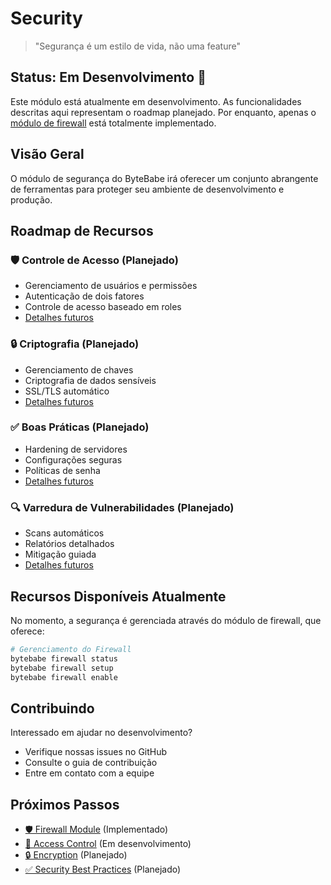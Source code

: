 # Security

> "Segurança é um estilo de vida, não uma feature"

## Status: Em Desenvolvimento 🚧

Este módulo está atualmente em desenvolvimento. As funcionalidades descritas aqui representam o roadmap planejado. Por enquanto, apenas o [módulo de firewall](firewall-module.md) está totalmente implementado.

## Visão Geral

O módulo de segurança do ByteBabe irá oferecer um conjunto abrangente de ferramentas para proteger seu ambiente de desenvolvimento e produção.

## Roadmap de Recursos

### 🛡️ Controle de Acesso (Planejado)
- Gerenciamento de usuários e permissões
- Autenticação de dois fatores
- Controle de acesso baseado em roles
- [Detalhes futuros](access-control.md)

### 🔒 Criptografia (Planejado)
- Gerenciamento de chaves
- Criptografia de dados sensíveis
- SSL/TLS automático
- [Detalhes futuros](encryption.md)

### ✅ Boas Práticas (Planejado)
- Hardening de servidores
- Configurações seguras
- Políticas de senha
- [Detalhes futuros](security-best-practices.md)

### 🔍 Varredura de Vulnerabilidades (Planejado)
- Scans automáticos
- Relatórios detalhados
- Mitigação guiada
- [Detalhes futuros](vulnerability-scanning.md)

## Recursos Disponíveis Atualmente

No momento, a segurança é gerenciada através do módulo de firewall, que oferece:

```bash
# Gerenciamento do Firewall
bytebabe firewall status
bytebabe firewall setup
bytebabe firewall enable
```

## Contribuindo

Interessado em ajudar no desenvolvimento? 
- Verifique nossas issues no GitHub
- Consulte o guia de contribuição
- Entre em contato com a equipe

## Próximos Passos

- [🛡️ Firewall Module](firewall-module.md) (Implementado)
- [🔑 Access Control](access-control.md) (Em desenvolvimento)
- [🔒 Encryption](encryption.md) (Planejado)
- [✅ Security Best Practices](security-best-practices.md) (Planejado)